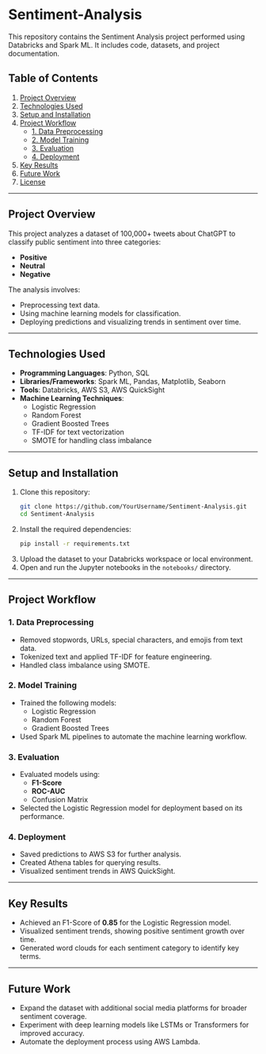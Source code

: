 # Sentiment-Analysis
This repository contains the Sentiment Analysis project performed using Databricks and Spark ML. It includes code, datasets, and project documentation.


## Table of Contents
1. [Project Overview](#project-overview)
2. [Technologies Used](#technologies-used)
3. [Setup and Installation](#setup-and-installation)
4. [Project Workflow](#project-workflow)
    - [1. Data Preprocessing](#1-data-preprocessing)
    - [2. Model Training](#2-model-training)
    - [3. Evaluation](#3-evaluation)
    - [4. Deployment](#4-deployment)
5. [Key Results](#key-results)
6. [Future Work](#future-work)
7. [License](#license)

---

## Project Overview
This project analyzes a dataset of 100,000+ tweets about ChatGPT to classify public sentiment into three categories:
- **Positive**
- **Neutral**
- **Negative**

The analysis involves:
- Preprocessing text data.
- Using machine learning models for classification.
- Deploying predictions and visualizing trends in sentiment over time.

---

## Technologies Used
- **Programming Languages**: Python, SQL
- **Libraries/Frameworks**: Spark ML, Pandas, Matplotlib, Seaborn
- **Tools**: Databricks, AWS S3, AWS QuickSight
- **Machine Learning Techniques**:
    - Logistic Regression
    - Random Forest
    - Gradient Boosted Trees
    - TF-IDF for text vectorization
    - SMOTE for handling class imbalance

---

## Setup and Installation
1. Clone this repository:
    ```bash
    git clone https://github.com/YourUsername/Sentiment-Analysis.git
    cd Sentiment-Analysis
    ```
2. Install the required dependencies:
    ```bash
    pip install -r requirements.txt
    ```
3. Upload the dataset to your Databricks workspace or local environment.
4. Open and run the Jupyter notebooks in the `notebooks/` directory.

---

## Project Workflow

### **1. Data Preprocessing**
- Removed stopwords, URLs, special characters, and emojis from text data.
- Tokenized text and applied TF-IDF for feature engineering.
- Handled class imbalance using SMOTE.

### **2. Model Training**
- Trained the following models:
    - Logistic Regression
    - Random Forest
    - Gradient Boosted Trees
- Used Spark ML pipelines to automate the machine learning workflow.

### **3. Evaluation**
- Evaluated models using:
    - **F1-Score**
    - **ROC-AUC**
    - Confusion Matrix
- Selected the Logistic Regression model for deployment based on its performance.

### **4. Deployment**
- Saved predictions to AWS S3 for further analysis.
- Created Athena tables for querying results.
- Visualized sentiment trends in AWS QuickSight.

---

## Key Results
- Achieved an F1-Score of **0.85** for the Logistic Regression model.
- Visualized sentiment trends, showing positive sentiment growth over time.
- Generated word clouds for each sentiment category to identify key terms.

---

## Future Work
- Expand the dataset with additional social media platforms for broader sentiment coverage.
- Experiment with deep learning models like LSTMs or Transformers for improved accuracy.
- Automate the deployment process using AWS Lambda.



